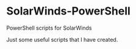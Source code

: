 # SolarWinds-PowerShell
PowerShell scripts for SolarWinds

Just some useful scripts that I have created.

